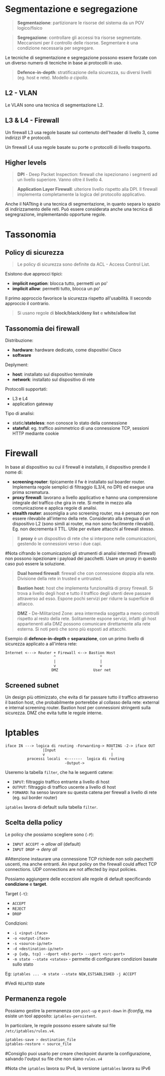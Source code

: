 # Segmentazione e segregazione
>**Segmentazione**: partizionare le risorse del sistema da un POV logico/fisico

>**Segregazione**: controllare gli accessi tra risorse segmentate. Meccanismi per il controllo delle risorse. Segmentare è una condizione necessaria per segregare.

Le tecniche di segmentazione e segregazione possono essere forzate con un diverso numero di tecniche in base ai protocolli in uso.

>**Defence-in-depth**: stratificazione della sicurezza, su diversi livelli (eg. host e rete). Modello _a cipolla_.

## L2 - VLAN
Le VLAN sono una tecnica di segmentazione L2.

## L3 & L4 - Firewall
Un firewall L3 usa regole basate sul contenuto dell'header di livello 3, come indirizzi IP e protocolli.

Un firewall L4 usa regole basate su porte o protocolli di livello trasporto.

## Higher levels
>**DPI** - Deep Packet Inspection: firewall che ispezionano i segmenti ad un livello superiore. Vanno oltre il livello 4.

>**Application Layer Firewall**: ulteriore livello rispetto alla DPI. Il firewall implementa completamente la logica del protocollo applicativo.

Anche il NATting è una tecnica di segmentazione, in quanto separa lo spazio di indirizzamento delle reti. Può essere considerata anche una tecnica di segregrazione, implementando opportune regole.

# Tassonomia
## Policy di sicurezza
>Le policy di sicurezza sono definite da ACL - Access Control List.

Esistono due approcci tipici:
- **implicit negation**: blocca tutto, permetti un po'
- **implicit allow**: permetti tutto, blocca un po'

Il primo approccio favorisce la sicurezza rispetto all'usabilità. Il secondo approccio il contrario.

>Si usano regole di **block/black/deny list** e **white/allow list**

## Tassonomia dei firewall
Distribuzione:
- **hardware**: hardware dedicato, come dispositivi Cisco 
- **software**

Deplyment:
- **host**: installato sul dispositivo terminale
- **network**: installato sul dispositivo di rete

Protocolli supportati:
- L3 e L4
- application gateway

Tipo di analisi:
- static/**stateless**: non conosce lo stato della connessione
- **stateful**: eg. traffico asimmetrico di una connessione TCP, sessioni HTTP mediante cookie

# Firewall
In base al dispositivo su cui il firewall è installato, il dispositivo prende il nome di:
- **screening router**: tipicamente il fw è installato sul boarder router. Implementa regole semplici di filtraggio (L3/4, no DPI) ed esegue una prima scrematura.
- **proxy firewall**: lavorano a livello applicativo e hanno una comprensione integrale del traffico che gira in rete. Si mette in mezzo alla comunicazione e applica regole di analisi.
- **stealth router**: assomiglia a uno screening router, ma è pensato per non essere rilevabile all'interno della rete. Considerato alla stregua di un dispositivo L2 (sono simili ai router, ma non sono facilmente rilevabili). Eg. non decrementa il TTL. Utile per evitare attacchi al firewall stesso.

>Il **proxy** è un dispositivo di rete che si interpone nelle comunicazioni, gestendo le connessioni verso i due capi.

#Nota cifrando le comunicazioni gli strumenti di analisi intermedi (firewall) non possono ispezionare i payload dei pacchetti. Usare un proxy in questo caso può essere la soluzione.

>**Dual homed firewall**: firewall che con connessione doppia alla rete. Divisione della rete in trusted e untrusted.

>**Bastion host**: host che implementa funzionalità di proxy firewall. Si trova a livello degli host e tutto il traffico degli utenti deve passare attraverso ad esso. Espone pochi servizi per ridurre la superficie di attacco.

>**DMZ** - De-Militarized Zone: area intermedia soggetta a meno controlli rispetto al resto della rete. Solitamente espone servizi, infatti gli host appartenenti alla DMZ possono comunicare direttamente alla rete esterna. Si noti però che sono più esposti ad attacchi.

Esempio di **defence-in-depth** e **separazione**, con un primo livello di sicurezza applicato a all'intera rete:
```
Internet <---> Router + Firewall <--> Bastion Host
					  ^                    ^
					  |                    |
					  v                    v
				     DMZ                User net
```

## Screened subnet
Un design più ottimizzato, che evita di far passare tutto il traffico attraverso il bastion host, che probabilmente porterebbe al collasso della rete: external e internal screening router. Bastion host per connessioni stringenti sulla sicurezza. DMZ che evita tutte le regole interne.

# Iptables
```
iface IN ---> logica di routing -Forwarding-> ROUTING -2-> iface OUT
                 |Input                         ^
                 v                              |
          processi locali  <-------  logica di routing
                           -Output->
```

Useremo la tabella `filter`, che ha le seguenti catene:
- `INPUT`: filtraggio traffico entrante a livello di host
- `OUTPUT`: filtraggio di traffico uscente a livello di host
- `FORWARD`: ha senso lavorare su questa catena per firewall a livello di rete (eg. sul border router)

`iptables` lavora di default sulla tabella `filter`.

## Scelta della policy
Le policy che possiamo scegliere sono (`-P`):
- `INPUT ACCEPT` -> *allow all* (default)
- `INPUT DROP` -> *deny all*

#Attenzione instaurare una connessione TCP richiede non solo pacchetti uscenti, ma anche entranti. An input policy on the firewall could affect TCP connections. UDP connections are not affected by input policies.

Possiamo aggiungere delle eccezioni alle regole di default specificando **condizione** e **target**.

Target (`-t`):
- `ACCEPT`
- `REJECT`
- `DROP`

Condizioni:
- `-i <input-iface>`
- `-o <output-iface>`
- `-s <source-ip/net>`
- `-d <destination-ip/net>`
- `-p {udp, tcp} --dport <dst-port> --sport <src-port>`
- `-m state --state <states>` - permette di configurare condizioni basate sullo stato

Eg: `iptables ... -m state --state NEW,ESTSABLISHED -j ACCEPT`

#Vedi `RELATED` state
## Permanenza regole
Possiamo gestire la permanenza con `post-up` e `post-down` in *ifconfig*, ma esiste un tool apposito: `iptables-persistent`.

In particolare, le regole possono essere salvate sul file `/etc/iptables/rules.v4`.

```bash
iptables-save > destination_file
iptables-restore < source_file
```

#Consiglio puoi usarlo per creare checkpoint durante la configurazione, salvando l'output su file che non siano `rules.v4`

#Nota che `iptables` lavora su IPv4, la versione `ip6tables` lavora su IPv6
